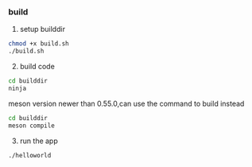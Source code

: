 ### build
1.  setup builddir
```bash
chmod +x build.sh
./build.sh
```
2. build code
```bash
cd builddir
ninja
```
meson version newer than 0.55.0,can use the command to build instead
```bash
cd builddir
meson compile
```
3. run the app
```
./helloworld
``` 

